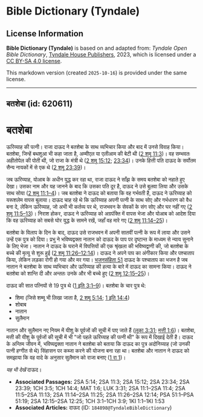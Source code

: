# Bible Dictionary (Tyndale)

## License Information

**Bible Dictionary (Tyndale)** is based on and adapted from: _Tyndale Open Bible Dictionary_, [Tyndale House Publishers](https://tyndaleopenresources.com/), 2023, which is licensed under a [CC BY-SA 4.0 license](https://creativecommons.org/licenses/by-sa/4.0/legalcode.en).

This markdown version (created `2025-10-16`) is provided under the same license.



--------------------------------

## बतशेबा (id: 620611)

बतशेबा
======

ऊरिय्याह की पत्नी। राजा दाऊद ने बतशेबा के साथ व्यभिचार किया और बाद में उनसे विवाह किया। बतशेबा, जिन्हें बथशुआ भी कहा जाता है, अम्मीएल या एलीआम की बेटी थी ([2 शमू 11:3](https://ref.ly/2Sam11:3))। वह सम्भवतः अहीतोपेल की पोती थी, जो राजा के मंत्री थे ([2 शमू 15:12](https://ref.ly/2Sam15:12); [23:34](https://ref.ly/2Sam23:34))। उनके हित्ती पति दाऊद के सर्वोतम सैन्य नायकों में से एक थे ([2 शमू 23:39](https://ref.ly/2Sam23:39))।

जब ऊरिय्याह, योआब के अधीन युद्ध कर रहा था, राजा दाऊद ने साँझ के समय बतशेबा को नहाते हुए देखा। उसका नाम और यह जानने के बाद कि उसका पति दूर है, दाऊद ने उसे बुलवा लिया और उसके साथ सोया ([2 शमू 11:1–4](https://ref.ly/2Sam11:1-2Sam11:4))। जब बतशेबा ने दाऊद को बताया कि वह गर्भवती है, दाऊद ने ऊरिय्याह को यरूशलेम वापस बुलाया। दाऊद चाह रहे थे कि ऊरिय्याह अपनी पत्नी के साथ सोए और गर्भधारण को वैध बना दे, लेकिन ऊरिय्याह, जो अभी भी कर्तव्य पर थे, राजभवन के सेवकों के संग सोए और घर नहीं गए ([2 शमू 11:5–13](https://ref.ly/2Sam11:5-2Sam11:13))। निराश होकर, दाऊद ने ऊरिय्याह को अग्रपंक्ति में वापस भेजा और योआब को आदेश दिया कि वह ऊरिय्याह को सबसे घोर युद्ध के सामने रखें, जहाँ वह मारे गए ([2 शमू 11:14–25](https://ref.ly/2Sam11:14-2Sam11:25))।

बतशेबा के विलाप के दिन के बाद, दाऊद उसे राजभवन में अपनी सातवीं पत्नी के रूप में लाया और उसने उन्हें एक पुत्र को दिया। प्रभु ने भविष्यद्वक्ता नातान को दाऊद के पाप पर दृष्टान्त के माध्यम से न्याय सुनाने के लिए भेजा। नातान ने दाऊद के घराने में विपत्तियों की एक श्रृंखला की भविष्यद्वाणी की, जो बतशेबा के बच्चे की मृत्यु से शुरू हुई ([2 शमू 11:26–12:14](https://ref.ly/2Sam11:26-2Sam12:14))। दाऊद ने अपने पाप का अंगीकार किया और पश्चाताप किया, लेकिन लड़का रोगी हो गया और मर गया। [भजनसंहिता 51](https://ref.ly/Ps51:1-Ps51:19) दाऊद के पश्चाताप का भजन है जब नातान ने बतशेबा के साथ व्यभिचार और ऊरिय्याह की हत्या के बारे में दाऊद का सामना किया। दाऊद ने बतशेबा को शान्ति दी और अन्ततः उनके और भी बच्चे हुए ([2 शमू 12:15–25](https://ref.ly/2Sam12:15-2Sam12:25))।

दाऊद की सात पत्नियों से 19 पुत्र थे ([1 इति 3:1–9](https://ref.ly/1Chr3:1-1Chr3:9))। बतशेबा के चार पुत्र थे:

* शिमा (जिसे शम्मू भी लिखा जाता है, [2 शमू 5:14](https://ref.ly/2Sam5:14); [1 इति 14:4](https://ref.ly/1Chr14:4))
* शोबाब
* नातान
* सुलैमान

नातान और सुलैमान नए नियम में यीशु के पूर्वजों की सूची में पाए जाते हैं ([लूका 3:31](https://ref.ly/Luke3:31); [मत्ती 1:6](https://ref.ly/Matt1:6))। बतशेबा, मत्ती की यीशु के पूर्वजों की सूची में भी "जो पहले ऊरिय्याह की पत्नी थी" के रूप में दिखाई देती है। दाऊद के अन्तिम जीवन में, भविष्यद्वक्ता नातान ने बतशेबा को बताया कि दाऊद का पुत्र अदोनिय्याह (जो उनकी पत्नी हग्गीत से थे) सिंहासन पर कब्जा करने की योजना बना रहा था। बतशेबा और नातान ने दाऊद को समझाया कि वह वादे के अनुसार सुलैमान को राजा बनाए ([1 रा 1](https://ref.ly/1Kgs1:1-1Kgs1:53))।

*यह भी देखें* दाऊद।

* **Associated Passages:** 2SA 5:14; 2SA 11:3; 2SA 15:12; 2SA 23:34; 2SA 23:39; 1CH 3:5; 1CH 14:4; MAT 1:6; LUK 3:31; 2SA 11:1–2SA 11:4; 2SA 11:5–2SA 11:13; 2SA 11:14–2SA 11:25; 2SA 11:26–2SA 12:14; PSA 51:1–PSA 51:19; 2SA 12:15–2SA 12:25; 1CH 3:1–1CH 3:9; 1KI 1:1–1KI 1:53
* **Associated Articles:** दाऊद (ID: `184898@TyndaleBibleDictionary`)

